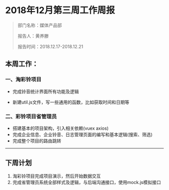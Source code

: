# 2018年12月第三周工作周报

> 部门名称：媒体产品部
>
> 报告人：黄养滕
>
> 报告时间：2018.12.17-2018.12.21

## 本周工作：

### 一、淘彩铃项目

- 完成铃音统计界面所有功能及逻辑

- 新建util.js文件，写一些通用的函数，比如获取时间和日期等



### 二、彩铃项目省管理员

- 搭建基本的项目架构，引入相关依赖(vuex axios)
- 完成企业信息、企业铃音、日志管理页面的编写和基本逻辑(搜索、筛选)
- 完成整个项目的路由跳转

------

## 下周计划

1. 淘彩铃项目完成项目演示，然后开始数据交互
2. 完成省管理员系统全部样式及逻辑，与后端沟通接口，使用mock.js模拟接口